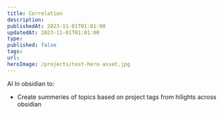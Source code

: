 ```yaml
---
title: Correlation
description: 
publishedAt: 2023-11-01T01:01:00
updatedAt: 2023-11-01T01:01:00
type: 
published: false
tags: 
url: 
heroImage: /projects/test-hero-asset.jpg
---
```


AI In obsidian to:
- Create summeries of topics based on project tags from hilights across obsidian